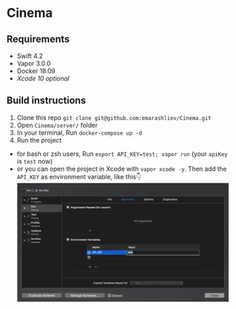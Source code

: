 # Cinema
## Requirements
- Swift 4.2
- Vapor 3.0.0
- Docker 18.09
- *Xcode 10 optional*

## Build instructions 
1. Clone this repo `git clone git@github.com:emarashliev/Cinema.git`
2. Open `Cinema/server/` folder 
3. In your terminal, Run `docker-compose up -d`
4. Run the project
  * for bash or zsh users, Run `export API_KEY=test; vapor run` (your `apiKey` is `test` now)
  * or you can open the project in Xcode with `vapor xcode -y`.
  Then add the `API_KEY` as environment variable, like this👇
  ![alt text](https://github.com/emarashliev/Cinema/blob/master/setapiKey.png?raw=true "")

